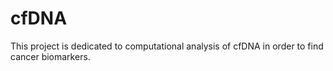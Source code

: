 # cfDNA
This project is dedicated to computational analysis of cfDNA in order to find cancer biomarkers.
